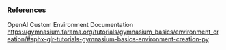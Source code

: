 







### References

OpenAI Custom Environment Documentation
https://gymnasium.farama.org/tutorials/gymnasium_basics/environment_creation/#sphx-glr-tutorials-gymnasium-basics-environment-creation-py